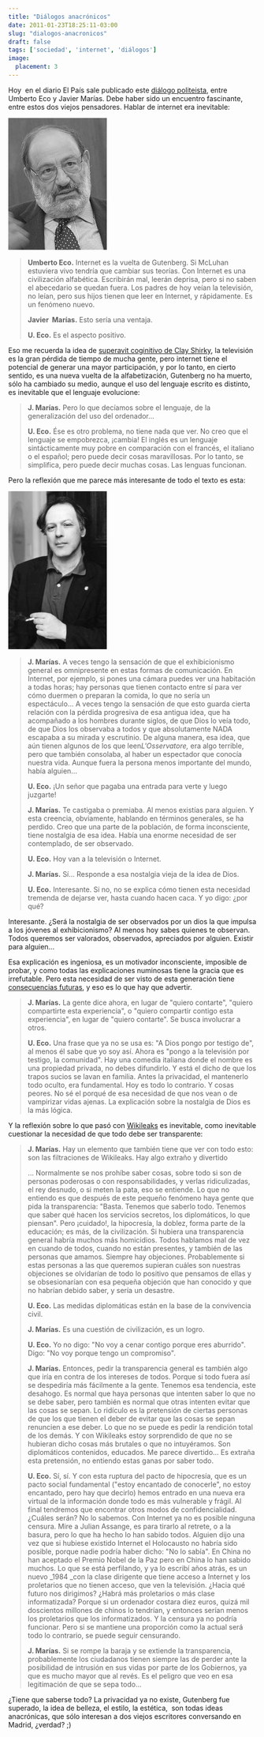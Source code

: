 ```yaml
---
title: "Diálogos anacrónicos"
date: 2011-01-23T18:25:11-03:00
slug: "dialogos-anacronicos"
draft: false
tags: ['sociedad', 'internet', 'diálogos']
image:
  placement: 3
---
```


Hoy  en el diario El País sale publicado este [diálogo politeista](http://www.elpais.com/articulo/portada/Dialogo/politeista/elpepuculbab/20110122elpbabpor_9/Tes),
entre Umberto Eco y Javier Marías. Debe haber sido un encuentro
fascinante, entre estos dos viejos pensadores. Hablar de internet era
inevitable:

![](Eco1.jpg)
>**Umberto Eco.** Internet es la vuelta de Gutenberg. Si McLuhan estuviera vivo
> tendría que cambiar sus teorías. Con Internet es una civilización
> alfabética. Escribirán mal, leerán deprisa, pero si no saben el
> abecedario se quedan fuera. Los padres de hoy veían la televisión, no
> leían, pero sus hijos tienen que leer en Internet, y rápidamente. Es
> un fenómeno nuevo.
>
> **Javier  Marías.** Esto sería una ventaja.
>
> **U. Eco.** Es el aspecto positivo.

Eso me recuerda la idea de [superavit coginitivo de Clay Shirky](/blog/2008/05/gin-television-y-superavit-social.html),
la televisión es la gran pérdida de tiempo de mucha gente, pero internet
tiene el potencial de generar una mayor participación, y por lo tanto,
en cierto sentido, es una nueva vuelta de la alfabetización, Gutenberg
no ha muerto, sólo ha cambiado su medio, aunque el uso del lenguaje
escrito es distinto, es inevitable que el lenguaje evolucione:

> **J. Marías.** Pero lo que decíamos sobre el lenguaje, de la
> generalización del uso del ordenador\...
>
> **U. Eco.** Ése es otro problema, no tiene nada que ver. No creo que
> el lenguaje se empobrezca, ¡cambia! El inglés es un lenguaje
> sintácticamente muy pobre en comparación con el francés, el italiano o
> el español; pero puede decir cosas maravillosas. Por lo tanto, se
> simplifica, pero puede decir muchas cosas. Las lenguas funcionan.

Pero la reflexión que me parece más interesante de todo el texto es
esta:

![](Marias.jpg)

> **J. Marías.** A veces tengo la sensación de que el exhibicionismo general
> es omnipresente en estas formas de comunicación. En Internet, por
> ejemplo, si pones una cámara puedes ver una habitación a todas horas;
> hay personas que tienen contacto entre sí para ver cómo duermen o
> preparan la comida, lo que no sería un espectáculo\... A veces tengo
> la sensación de que esto guarda cierta relación con la pérdida
> progresiva de esa antigua idea, que ha acompañado a los hombres
> durante siglos, de que Dios lo veía todo, de que Dios los observaba a
> todos y que absolutamente NADA escapaba a su mirada y escrutinio. De
> alguna manera, esa idea, que aún tienen algunos de los que
> leen*L\'Osservatore,* era algo terrible, pero que también consolaba,
> al haber un espectador que conocía nuestra vida. Aunque fuera la
> persona menos importante del mundo, había alguien\...
>
> **U. Eco.** ¡Un señor que pagaba una entrada para verte y luego
> juzgarte!
>
> **J. Marías.** Te castigaba o premiaba. Al menos existías para
> alguien. Y esta creencia, obviamente, hablando en términos generales,
> se ha perdido. Creo que una parte de la población, de forma
> inconsciente, tiene nostalgia de esa idea. Había una enorme necesidad
> de ser contemplado, de ser observado.
>
> **U. Eco.** Hoy van a la televisión o Internet.
>
> **J. Marías.** Sí\... Responde a esa nostalgia vieja de la idea de
> Dios.
>
> **U. Eco.** Interesante. Si no, no se explica cómo tienen esta
> necesidad tremenda de dejarse ver, hasta cuando hacen caca. Y yo digo:
> ¿por qué?

Interesante. ¿Será la nostalgia de ser observados por un dios la que
impulsa a los jóvenes al exhibicionismo? Al menos hoy sabes quienes te
observan. Todos queremos ser valorados, observados, apreciados por
alguien. Existir para alguien\...

Esa explicación es ingeniosa, es un motivador inconsciente, imposible de
probar, y como todas las explicaciones numinosas tiene la gracia que es
irrefutable. Pero esta necesidad de ser visto de esta generación tiene
[consecuencias futuras](/blog/2009/02/tatuajes-digitales.html), y
eso es lo que hay que advertir.

> **J. Marías.** La gente dice ahora, en lugar de "quiero contarte",
> "quiero compartirte esta experiencia", o "quiero compartir contigo
> esta experiencia", en lugar de "quiero contarte". Se busca
> involucrar a otros.
>
> **U. Eco.** Una frase que ya no se usa es: "A Dios pongo por testigo
> de", al menos él sabe que yo soy así. Ahora es "pongo a la
> televisión por testigo, la comunidad". Hay una comedia italiana donde
> el nombre es una propiedad privada, no debes difundirlo. Y está el
> dicho de que los trapos sucios se lavan en familia. Antes la
> privacidad, el mantenerlo todo oculto, era fundamental. Hoy es todo lo
> contrario. Y cosas peores. No sé el porqué de esa necesidad de que nos
> vean o de vampirizar vidas ajenas. La explicación sobre la nostalgia
> de Dios es la más lógica.

Y la reflexión sobre lo que pasó con
[Wikileaks](/blog/2010/12/las-vulnerabilidades-de-wikileaks.html)
es inevitable, como inevitable cuestionar la necesidad de que todo debe
ser transparente:

> **J. Marías.** Hay un elemento que también tiene que ver con todo
> esto: son las filtraciones de Wikileaks. Hay algo extraño y divertido
>
> \... Normalmente se nos prohíbe saber cosas, sobre todo si son de
> personas poderosas o con responsabilidades, y verlas ridiculizadas, el
> rey desnudo, o si meten la pata, eso se entiende. Lo que no entiendo
> es que después de este pequeño fenómeno haya gente que pida la
> transparencia: "Basta. Tenemos que saberlo todo. Tenemos que saber
> qué hacen los servicios secretos, los diplomáticos, lo que piensan".
> Pero ¡cuidado!, la hipocresía, la doblez, forma parte de la educación;
> es más, de la civilización. Si hubiera una transparencia general
> habría muchos más homicidios. Todos hablamos mal de vez en cuando de
> todos, cuando no están presentes, y también de las personas que
> amamos. Siempre hay objeciones. Probablemente si estas personas a las
> que queremos supieran cuáles son nuestras objeciones se olvidarían de
> todo lo positivo que pensamos de ellas y se obsesionarían con esa
> pequeña objeción que han conocido y que no habrían debido saber, y
> sería un desastre.
>
> **U. Eco.** Las medidas diplomáticas están en la base de la
> convivencia civil.
>
> **J. Marías.** Es una cuestión de civilización, es un logro.
>
> **U. Eco.** Yo no digo: "No voy a cenar contigo porque eres
> aburrido". Digo: "No voy porque tengo un compromiso".
>
> **J. Marías.** Entonces, pedir la transparencia general es también
> algo que iría en contra de los intereses de todos. Porque si todo
> fuera así se despediría más fácilmente a la gente. Tenemos esa
> tendencia, este desahogo. Es normal que haya personas que intenten
> saber lo que no se debe saber, pero también es normal que otras
> intenten evitar que las cosas se sepan. Lo ridículo es la pretensión
> de ciertas personas de que los que tienen el deber de evitar que las
> cosas se sepan renuncien a ese deber. Lo que no se puede es pedir la
> rendición total de los demás. Y con Wikileaks estoy sorprendido de que
> no se hubieran dicho cosas más brutales o que no intuyéramos. Son
> diplomáticos contenidos, educados. Me parece divertido\... Es extraña
> esta pretensión, no entiendo estas ganas por saber todo.
>
> **U. Eco.** Sí, sí. Y con esta ruptura del pacto de hipocresía, que es
> un pacto social fundamental ("estoy encantado de conocerle", no
> estoy encantado, pero hay que decirlo) hemos entrado en una nueva era
> virtual de la información donde todo es más vulnerable y frágil. Al
> final tendremos que encontrar otros modos de confidencialidad. ¿Cuáles
> serán? No lo sabemos. Con Internet ya no es posible ninguna censura.
> Mire a Julian Assange, es para tirarlo al retrete, o a la basura, pero
> lo que ha hecho lo han sabido todos. Alguien dijo una vez que si
> hubiese existido Internet el Holocausto no habría sido posible, porque
> nadie podría haber dicho: "No lo sabía". En China no han aceptado el
> Premio Nobel de la Paz pero en China lo han sabido muchos. Lo que se
> está perfilando, y ya lo escribí años atrás, es un nuevo \_1984 \_con
> la clase dirigente que tiene acceso a Internet y los proletarios que
> no tienen acceso, que ven la televisión. ¿Hacia qué futuro nos
> dirigimos? ¿Habrá más proletarios o más clase informatizada? Porque si
> un ordenador costara diez euros, quizá mil doscientos millones de
> chinos lo tendrían, y entonces serían menos los proletarios que los
> informatizados. Y la censura ya no podría funcionar. Pero si se
> mantiene una proporción como la actual será todo lo contrario, se
> puede seguir censurando.
>
> **J. Marías.** Si se rompe la baraja y se extiende la transparencia,
> probablemente los ciudadanos tienen siempre las de perder ante la
> posibilidad de intrusión en sus vidas por parte de los Gobiernos, ya
> que es mucho mayor que al revés. Es el peligro que veo en esa
> legitimación de que se sepa todo\...

¿Tiene que saberse todo? La privacidad ya no existe, Gutenberg fue
superado, la idea de belleza, el estilo, la estética,  son todas ideas
anacrónicas, que sólo interesan a dos viejos escritores conversando en
Madrid, ¿verdad? ;)
